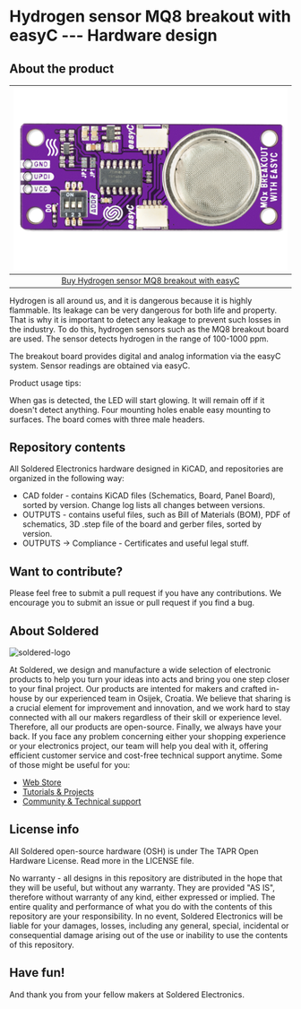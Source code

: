 # Hydrogen sensor MQ8 breakout with easyC --- Hardware design

## About the product

| ![Hydrogen sensor MQ8 breakout with easyC](https://github.com/SolderedElectronics/Hydrogen-sensor-MQ8-breakout-with-easyC-hardware-design/blob/main/OUTPUTS/V1.1.1/333122.jpg?raw=true) |
| :----------------------------------------------------------: |
|      [Buy Hydrogen sensor MQ8 breakout with easyC](https://www.solde.red/333122)      |

Hydrogen is all around us, and it is dangerous because it is highly flammable. Its leakage can be very dangerous for both life and property. That is why it is important to detect any leakage to prevent such losses in the industry. To do this, hydrogen sensors such as the MQ8 breakout board are used. The sensor detects hydrogen in the range of 100-1000 ppm.

The breakout board provides digital and analog information via the easyC system. Sensor readings are obtained via easyC.



Product usage tips:


When gas is detected, the LED will start glowing. It will remain off if it doesn't detect anything. Four mounting holes enable easy mounting to surfaces. The board comes with three male headers.

## Repository contents

All Soldered Electronics hardware designed in KiCAD, and repositories are organized in the following way:

- CAD folder - contains KiCAD files (Schematics, Board, Panel Board), sorted by version. Change log lists all changes between versions.
- OUTPUTS - contains useful files, such as Bill of Materials (BOM), PDF of schematics, 3D .step file of the board and gerber files, sorted by version. 
- OUTPUTS -> Compliance - Certificates and useful legal stuff. 

## Want to contribute?

Please feel free to submit a pull request if you have any contributions. We encourage you to submit an issue or pull request if you find a bug. 

## About Soldered

<img src="https://raw.githubusercontent.com/e-radionicacom/Soldered-Generic-Arduino-Library/dev/extras/Soldered-logo-color.png" alt="soldered-logo" width="500"/>

At Soldered, we design and manufacture a wide selection of electronic products to help you turn your ideas into acts and bring you one step closer to your final project. Our products are intented for makers and crafted in-house by our experienced team in Osijek, Croatia. We believe that sharing is a crucial element for improvement and innovation, and we work hard to stay connected with all our makers regardless of their skill or experience level. Therefore, all our products are open-source. Finally, we always have your back. If you face any problem concerning either your shopping experience or your electronics project, our team will help you deal with it, offering efficient customer service and cost-free technical support anytime. Some of those might be useful for you:

- [Web Store](https://www.soldered.com/shop)
- [Tutorials & Projects](https://soldered.com/learn)
- [Community & Technical support](https://soldered.com/community)

## License info

All Soldered open-source hardware (OSH) is under The TAPR Open Hardware License. Read more in the LICENSE file. 

No warranty - all designs in this repository are distributed in the hope that they will be useful, but without any warranty. They are provided "AS IS", therefore without warranty of any kind, either expressed or implied. The entire quality and performance of what you do with the contents of this repository are your responsibility. In no event, Soldered Electronics will be liable for your damages, losses, including any general, special, incidental or consequential damage arising out of the use or inability to use the contents of this repository. 

## Have fun! 
And thank you from your fellow makers at Soldered Electronics.